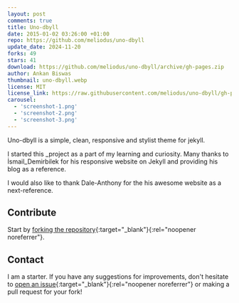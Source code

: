 ```yaml
---
layout: post
comments: true
title: Uno-dbyll
date: 2015-01-02 03:26:00 +01:00
repo: https://github.com/meliodus/uno-dbyll
update_date: 2024-11-20
forks: 49
stars: 41
download: https://github.com/meliodus/uno-dbyll/archive/gh-pages.zip
author: Ankan Biswas
thumbnail: uno-dbyll.webp
license: MIT
license_link: https://raw.githubusercontent.com/meliodus/uno-dbyll/gh-pages/LICENSE
carousel:
  - 'screenshot-1.png'
  - 'screenshot-2.png'
  - 'screenshot-3.png'
---
```


Uno-dbyll is a simple, clean, responsive and stylist theme for jekyll.

I started this _project as a part of my learning and curiosity. Many thanks to İsmail_Demirbilek for his responsive website on Jekyll and providing his blog as a reference.

I would also like to thank Dale-Anthony for the his awesome website as a next-reference.

## Contribute

Start by [forking the repository](https://github.com/meliodus/uno-dbyll/fork){:target="_blank"}{:rel="noopener noreferrer"}.

## Contact

I am a starter. If you have any suggestions for improvements, don't hesitate to [open an issue](https://github.com/meliodus/uno-dbyll/issues){:target="_blank"}{:rel="noopener noreferrer"} or making a pull request for your fork!
